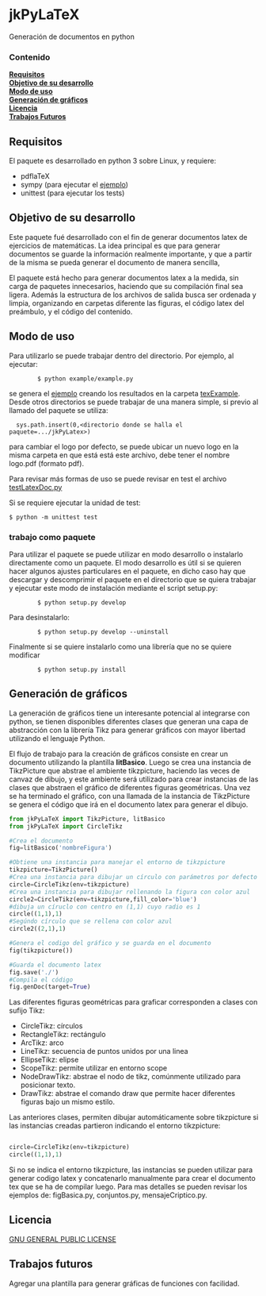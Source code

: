 # jkPyLaTeX
Generación de documentos en python

### Contenido
**[Requisitos](#requisitos)**<br>
**[Objetivo de su desarrollo](#objetivo-de-su-desarrollo)**<br>
**[Modo de uso](#modo-de-uso)**<br>
**[Generación de gráficos](#generación-de-gráficos)**<br>
**[Licencia](#licencia)**<br>
**[Trabajos Futuros](#trabajos-futuros)**<br>

## Requisitos
El paquete es desarrollado en python 3 sobre Linux, y requiere:
* pdflaTeX
* sympy (para ejecutar el [ejemplo](example/example.py))
* unittest (para ejecutar los tests)

## Objetivo de su desarrollo
Este paquete fué desarrollado con el fin de generar documentos latex
de ejercicios de matemáticas. La idea principal es que para generar
documentos se guarde la información realmente importante, y que 
a partir de la misma se pueda generar el documento de manera sencilla,

El paquete está hecho para generar documentos latex a la medida,
sin carga de paquetes innecesarios, haciendo que su compilación
final sea ligera. Además la estructura de los archivos de salida
busca ser ordenada y limpia, organizando en carpetas diferente las 
figuras, el código latex del preámbulo, y el código del contenido.

## Modo de uso
Para utilizarlo se puede trabajar dentro del
directorio. Por ejemplo, al ejecutar:

			$ python example/example.py

se genera el [ejemplo](example/example.py) creando los resultados en la carpeta
[texExample](texExample/). Desde otros directorios se puede trabajar de una 
manera simple, si previo al llamado del paquete se utiliza:
    
      sys.path.insert(0,<directorio donde se halla el paquete=.../jkPyLatex>)

para cambiar el logo por defecto, se puede ubicar un nuevo logo en la misma carpeta
en que está está este archivo, debe tener el nombre logo.pdf (formato pdf).

Para revisar más formas de uso se puede revisar en test el archivo  [testLatexDoc.py](test/testLatexDoc.py)

Si se requiere ejecutar la unidad de test:

	$ python -m unittest test


### trabajo como paquete
Para utilizar el paquete se puede utilizar en modo desarrollo o instalarlo
directamente como un paquete. El modo desarrollo es útil si se quieren hacer 
algunos ajustes particulares en el paquete, en dicho caso hay que descargar 
y descomprimir el paquete en el directorio que se quiera trabajar y ejecutar
este modo de instalación mediante el script setup.py:

			$ python setup.py develop

Para desinstalarlo:

			$ python setup.py develop --uninstall

Finalmente si se quiere instalarlo como una librería que no se quiere modificar

			$ python setup.py install

## Generación de gráficos
La generación de gráficos tiene un interesante potencial al integrarse con 
python, se tienen disponibles diferentes clases que generan una capa de 
abstracción con la librería Tikz para generar gráficos con mayor libertad
utilizando el lenguaje Python.

El flujo de trabajo para la creación de gráficos consiste en crear un documento 
utilizando la plantilla **litBasico**. Luego se crea una instancia de 
TikzPicture que abstrae el ambiente tikzpicture, haciendo las veces de 
canvaz de dibujo, y este ambiente será utilizado para crear instancias 
de las clases que abstraen el gráfico de diferentes figuras geométricas.
Una vez se ha terminado el gráfico, con una llamada de la instancia de 
TikzPicture se genera el código que irá en el documento latex para 
generar el dibujo.

```python
from jkPyLaTeX import TikzPicture, litBasico
from jkPyLaTeX import CircleTikz

#Crea el documento
fig=litBasico('nombreFigura')

#Obtiene una instancia para manejar el entorno de tikzpicture
tikzpicture=TikzPicture()
#Crea una instancia para dibujar un círculo con parámetros por defecto
circle=CircleTikz(env=tikzpicture)
#Crea una instancia para dibujar rellenando la figura con color azul
circle2=CircleTikz(env=tikzpicture,fill_color='blue')
#dibuja un círuclo con centro en (1,1) cuyo radio es 1
circle((1,1),1)
#Segúndo círculo que se rellena con color azul
circle2((2,1),1)

#Genera el codigo del gráfico y se guarda en el documento
fig(tikzpicture())

#Guarda el documento latex
fig.save('./')
#Compila el código
fig.genDoc(target=True)
```

Las diferentes figuras geométricas para graficar corresponden 
a clases con sufijo Tikz: 
  * CircleTikz: círculos
  * RectangleTikz: rectángulo
  * ArcTikz: arco
  * LineTikz: secuencia de puntos unidos por una linea
  * EllipseTikz: elipse
  * ScopeTikz: permite utilizar en entorno scope
  * NodeDrawTikz: abstrae el nodo de tikz, comúnmente utilizado para posicionar
    texto.
  * DrawTikz: abstrae el comando draw que permite hacer diferentes figuras 
    bajo un mismo estilo.

Las anteriores clases, permiten dibujar automáticamente sobre tikzpicture si 
las instancias creadas partieron indicando el entorno tikzpicture:

```python

circle=CircleTikz(env=tikzpicture)
circle((1,1),1)
```

Si no se indica el entorno tikzpicture, las instancias se pueden utilizar 
para generar codigo latex y concatenarlo manualmente para crear el documento 
tex que se ha de compilar luego. Para mas detalles se pueden revisar los 
ejemplos de: figBasica.py, conjuntos.py, mensajeCriptico.py.

## Licencia
[GNU GENERAL PUBLIC LICENSE](LICENCE)



## Trabajos futuros
Agregar una plantilla para generar gráficas de funciones con facilidad.


